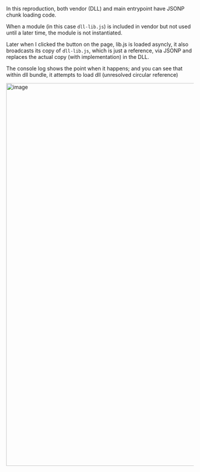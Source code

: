 In this reproduction, both vendor (DLL) and main entrypoint have JSONP chunk loading code.

When a module (in this case `dll-lib.js`) is included in vendor but not used until a later time, the module is not instantiated.

Later when I clicked the button on the page, lib.js is loaded asyncly, it also broadcasts its copy of `dll-lib.js`, which is just a reference, via JSONP and replaces the actual copy (with implementation) in the DLL.

The console log shows the point when it happens; and you can see that within dll bundle, it attempts to load dll (unresolved circular reference)

<img width="1029" alt="image" src="https://github.com/user-attachments/assets/9112c126-6770-4899-b91d-cfb24d3553e4" />
